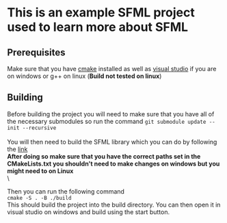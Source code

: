 # This is an example SFML project used to learn more about SFML

## Prerequisites
Make sure that you have [cmake](https://cmake.org/download/) installed as well as [visual studio](https://visualstudio.microsoft.com/downloads/) if you are on windows or g++ on linux (**Build not tested on linux**)

## Building
Before building the project you will need to make sure that you have all of the necessary submodules so run the command
`git submodule update --init --recursive`\
\
You will then need to build the SFML library which you can do by following the [link](https://www.sfml-dev.org/tutorials/2.5/compile-with-cmake.php)\
**After doing so make sure that you have the correct paths set in the CMakeLists.txt you shouldn't need to make changes on windows but you might need to on Linux**\
\

Then you can run the following command\
`cmake -S . -B ./build`
\
This should build the project into the build directory. You can then open it in visual studio on windows and build using the start button.